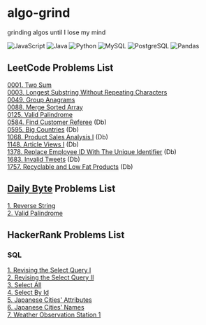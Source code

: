 # algo-grind
grinding algos until I lose my mind

![JavaScript](https://img.shields.io/badge/-JavaScript-f7df1e?style=flat&logo=javascript&logoColor=black)
![Java](https://img.shields.io/badge/-Java-f89820?style=flat&logo=java&logoColor=white)
![Python](https://img.shields.io/badge/-Python-3776ab?style=flat&logo=python&logoColor=white)
![MySQL](https://img.shields.io/badge/MySQL-00000F?style=flat&logo=mysql&logoColor=white)
![PostgreSQL](https://img.shields.io/badge/PostgreSQL-316192?style=flat&logo=postgresql&logoColor=white)
![Pandas](https://img.shields.io/badge/Pandas-2C2D72?style=flat&logo=pandas&logoColor=white)

## LeetCode Problems List
[0001. Two Sum](./leetcode/0001_two_sum.md)  
[0003. Longest Substring Without Repeating Characters](./leetcode/0003_longest_substring_without_repeating_characters.md)  
[0049. Group Anagrams](./leetcode/0049_group_anagrams.md)  
[0088. Merge Sorted Array](./leetcode/0088_merge_sorted_array.md)  
[0125. Valid Palindrome](./leetcode/0125_valid_palindrome.md)  
[0584. Find Customer Referee](./leetcode/SQL/0584_find_customer_referee.md) (Db)  
[0595. Big Countries](./leetcode/SQL/0595_big_countries.md) (Db)  
[1068. Product Sales Analysis I](./leetcode/SQL/1068_product_sales_analysis_I.md) (Db)  
[1148. Article Views I](./leetcode/SQL/1148_article_views_I) (Db)  
[1378. Replace Employee ID With The Unique Identifier](./leetcode/SQL/1378_replace_employee_id_with_the_unique_identifier.md) (Db)  
[1683. Invalid Tweets](./leetcode/SQL/1683_invalid_tweets.md) (Db)  
[1757. Recyclable and Low Fat Products](./leetcode/SQL/1757_recyclable_and_low_fat_products.md) (Db)  


## [Daily Byte](https://thedailybyte.dev/) Problems List
[1. Reverse String](./dailyByte/1_reverse_string.md)  
[2. Valid Palindrome](./dailyByte/2_valid_palindrome.md)  

## HackerRank Problems List
### SQL
[1. Revising the Select Query I](./hackerRank/1_revising_the_select_query_I.md)  
[2. Revising the Select Query II](./hackerRank/2_revising_the_select_query_II.md)  
[3. Select All](./hackerRank/3_%20select_all.md)  
[4. Select By Id](./hackerRank/4_select_by_id.md)  
[5. Japanese Cities' Attributes](./hackerRank/5_japanese_cities_attributes.md)  
[6. Japanese Cities' Names](./hackerRank/6_japanese_cities_names.md)  
[7. Weather Observation Station 1](./hackerRank/7_weather_observation_station_1.md)  
